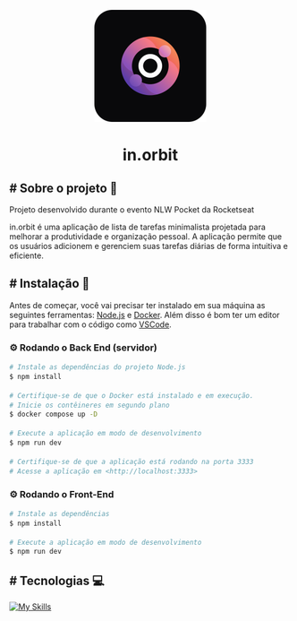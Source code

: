<p align="center">
  <img src="web/public/icon.svg" alt="Logo" width="200"/>
  <br>
</p>
<h1 align="center">
in.orbit
</h1>


## # Sobre o projeto 📖

Projeto desenvolvido durante o evento NLW Pocket da Rocketseat

in.orbit é uma aplicação de lista de tarefas minimalista projetada para melhorar a produtividade e organização pessoal. A aplicação permite que os usuários adicionem e gerenciem suas tarefas diárias de forma intuitiva e eficiente.

## # Instalação 🔧

Antes de começar, você vai precisar ter instalado em sua máquina as seguintes ferramentas:
[Node.js](https://nodejs.org/en/) e [Docker](https://www.docker.com/products/docker-desktop/).
Além disso é bom ter um editor para trabalhar com o código como [VSCode](https://code.visualstudio.com/).

### ⚙ Rodando o Back End (servidor)

```bash
# Instale as dependências do projeto Node.js
$ npm install

# Certifique-se de que o Docker está instalado e em execução.
# Inicie os contêineres em segundo plano
$ docker compose up -D

# Execute a aplicação em modo de desenvolvimento
$ npm run dev

# Certifique-se de que a aplicação está rodando na porta 3333
# Acesse a aplicação em <http://localhost:3333>
```

### ⚙ Rodando o Front-End

```bash
# Instale as dependências
$ npm install

# Execute a aplicação em modo de desenvolvimento
$ npm run dev

```

## # Tecnologias 💻

[![My Skills](https://skillicons.dev/icons?i=nodejs,ts,postgres,docker,react,vite,tailwind&perline=10&theme=dark)](https://skillicons.dev)

</div>